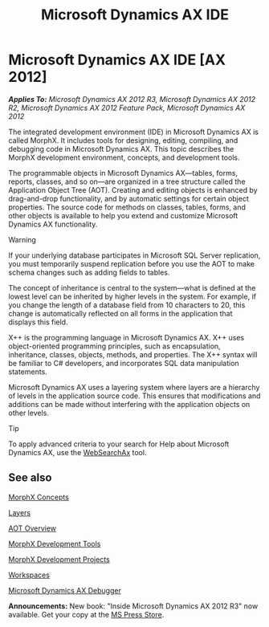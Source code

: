 ﻿---
title: Microsoft Dynamics AX IDE
TOCTitle: Microsoft Dynamics AX IDE
ms:assetid: 7e54604c-006c-4db6-80f0-40f748b0a452
ms:mtpsurl: https://msdn.microsoft.com/en-us/library/Aa676506(v=AX.60)
ms:contentKeyID: 35246123
ms.date: 05/18/2015
mtps_version: v=AX.60
---

# Microsoft Dynamics AX IDE [AX 2012]


_**Applies To:** Microsoft Dynamics AX 2012 R3, Microsoft Dynamics AX 2012 R2, Microsoft Dynamics AX 2012 Feature Pack, Microsoft Dynamics AX 2012_

The integrated development environment (IDE) in Microsoft Dynamics AX is called MorphX. It includes tools for designing, editing, compiling, and debugging code in Microsoft Dynamics AX. This topic describes the MorphX development environment, concepts, and development tools.

The programmable objects in Microsoft Dynamics AX—tables, forms, reports, classes, and so on—are organized in a tree structure called the Application Object Tree (AOT). Creating and editing objects is enhanced by drag-and-drop functionality, and by automatic settings for certain object properties. The source code for methods on classes, tables, forms, and other objects is available to help you extend and customize Microsoft Dynamics AX functionality.


> [!WARNING]
> <P>If your underlying database participates in Microsoft SQL Server replication, you must temporarily suspend replication before you use the AOT to make schema changes such as adding fields to tables.</P>



The concept of inheritance is central to the system—what is defined at the lowest level can be inherited by higher levels in the system. For example, if you change the length of a database field from 10 characters to 20, this change is automatically reflected on all forms in the application that displays this field.

X++ is the programming language in Microsoft Dynamics AX. X++ uses object-oriented programming principles, such as encapsulation, inheritance, classes, objects, methods, and properties. The X++ syntax will be familiar to C\# developers, and incorporates SQL data manipulation statements.

Microsoft Dynamics AX uses a layering system where layers are a hierarchy of levels in the application source code. This ensures that modifications and additions can be made without interfering with the application objects on other levels.


> [!TIP]
> <P>To apply advanced criteria to your search for Help about Microsoft Dynamics AX, use the <A href="http://go.microsoft.com/fwlink/?linkid=247587&amp;xver=ax060">WebSearchAx</A> tool.</P>



## See also

[MorphX Concepts](morphx-concepts.md)

[Layers](layers.md)

[AOT Overview](aot-overview.md)

[MorphX Development Tools](morphx-development-tools.md)

[MorphX Development Projects](morphx-development-projects.md)

[Workspaces](workspaces.md)

[Microsoft Dynamics AX Debugger](microsoft-dynamics-ax-debugger.md)

  
**Announcements:** New book: "Inside Microsoft Dynamics AX 2012 R3" now available. Get your copy at the [MS Press Store](https://www.microsoftpressstore.com/store/inside-microsoft-dynamics-ax-2012-r3-9780735685109).

